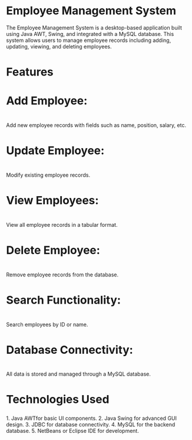 <h1 style="font-size: 30px;">Employee Management System</h1>
The Employee Management System is a desktop-based application built using Java AWT, Swing, and integrated with a MySQL database. This system allows users to manage employee records including adding, updating, viewing, and deleting employees.

<h3 style="font-size: 30px;">Features </h3>
<h4 style="font-size: 30px;">Add Employee: </h4> Add new employee records with fields such as name, position, salary, etc.
<h4 style="font-size: 30px;">Update Employee: </h4> Modify existing employee records.
<h4 style="font-size: 30px;">View Employees: </h4> View all employee records in a tabular format.
<h4 style="font-size: 30px;">Delete Employee: </h4> Remove employee records from the database.
<h4 style="font-size: 30px;">Search Functionality: </h4> Search employees by ID or name.
<h4 style="font-size: 30px;">Database Connectivity: </h4> All data is stored and managed through a MySQL database.

<h2 style="font-size: 30px;">Technologies Used</h2>
1. Java AWTfor basic UI components.
2. Java Swing for advanced GUI design.
3. JDBC for database connectivity.
4. MySQL for the backend database.
5. NetBeans or Eclipse IDE for development.
